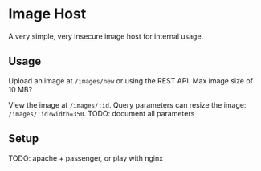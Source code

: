 # Image Host

A very simple, very insecure image host for internal usage.

## Usage

Upload an image at `/images/new` or using the REST API. Max image size of 10 MB?

View the image at `/images/:id`. Query parameters can resize the image: `/images/:id?width=350`. TODO: document all parameters

## Setup

TODO: apache + passenger, or play with nginx
